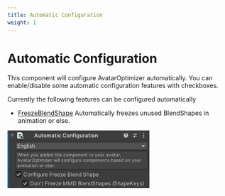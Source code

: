 ```yaml
---
title: Automatic Configuration
weight: 1
---
```


# Automatic Configuration

This component will configure AvatarOptimizer automatically.
You can enable/disable some automatic configuration features with checkboxes.

Currently the following features can be configured automatically
- [FreezeBlendShape](../freeze-blendshape)
  Automatically freezes unused BlendShapes in animation or else.

![component.png](component.png)
